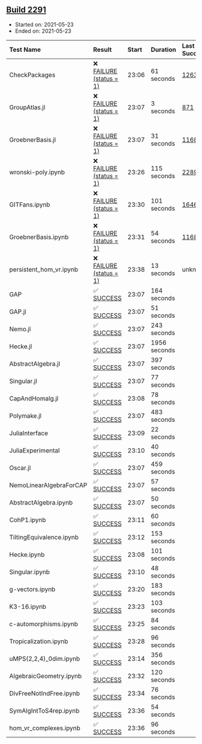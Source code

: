 ## [Build 2291](https://oscarci.mathematik.uni-kl.de/job/oscar-stable/2291/)

* Started on: 2021-05-23
* Ended on: 2021-05-23

| Test Name    | Result | Start | Duration | Last Success | First Failure |
|:-------------|:-------|:------|:---------|:-------------|:--------------|
| CheckPackages | ❌ [FAILURE (status = 1)](https://oscarci.mathematik.uni-kl.de/job/oscar-stable/2291/artifact/logs/build-2291/CheckPackages.log) | 23:06 | 61 seconds | [1263](https://oscarci.mathematik.uni-kl.de/job/oscar-stable/1263/) | [1264](https://oscarci.mathematik.uni-kl.de/job/oscar-stable/1264/) |
| GroupAtlas.jl | ❌ [FAILURE (status = 1)](https://oscarci.mathematik.uni-kl.de/job/oscar-stable/2291/artifact/logs/build-2291/GroupAtlas.jl.log) | 23:07 | 3 seconds | [871](https://oscarci.mathematik.uni-kl.de/job/oscar-stable/871/) | [872](https://oscarci.mathematik.uni-kl.de/job/oscar-stable/872/) |
| GroebnerBasis.jl | ❌ [FAILURE (status = 1)](https://oscarci.mathematik.uni-kl.de/job/oscar-stable/2291/artifact/logs/build-2291/GroebnerBasis.jl.log) | 23:07 | 31 seconds | [1168](https://oscarci.mathematik.uni-kl.de/job/oscar-stable/1168/) | [1169](https://oscarci.mathematik.uni-kl.de/job/oscar-stable/1169/) |
| wronski-poly.ipynb | ❌ [FAILURE (status = 1)](https://oscarci.mathematik.uni-kl.de/job/oscar-stable/2291/artifact/logs/build-2291/wronski-poly.ipynb.log) | 23:26 | 115 seconds | [2289](https://oscarci.mathematik.uni-kl.de/job/oscar-stable/2289/) | [2290](https://oscarci.mathematik.uni-kl.de/job/oscar-stable/2290/) |
| GITFans.ipynb | ❌ [FAILURE (status = 1)](https://oscarci.mathematik.uni-kl.de/job/oscar-stable/2291/artifact/logs/build-2291/GITFans.ipynb.log) | 23:30 | 101 seconds | [1646](https://oscarci.mathematik.uni-kl.de/job/oscar-stable/1646/) | [1647](https://oscarci.mathematik.uni-kl.de/job/oscar-stable/1647/) |
| GroebnerBasis.ipynb | ❌ [FAILURE (status = 1)](https://oscarci.mathematik.uni-kl.de/job/oscar-stable/2291/artifact/logs/build-2291/GroebnerBasis.ipynb.log) | 23:31 | 54 seconds | [1168](https://oscarci.mathematik.uni-kl.de/job/oscar-stable/1168/) | [1169](https://oscarci.mathematik.uni-kl.de/job/oscar-stable/1169/) |
| persistent_hom_vr.ipynb | ❌ [FAILURE (status = 1)](https://oscarci.mathematik.uni-kl.de/job/oscar-stable/2291/artifact/logs/build-2291/persistent_hom_vr.ipynb.log) | 23:38 | 13 seconds | unknown | unknown |
| GAP | ✅ [SUCCESS](https://oscarci.mathematik.uni-kl.de/job/oscar-stable/2291/artifact/logs/build-2291/GAP.log) | 23:07 | 164 seconds |  |  |
| GAP.jl | ✅ [SUCCESS](https://oscarci.mathematik.uni-kl.de/job/oscar-stable/2291/artifact/logs/build-2291/GAP.jl.log) | 23:07 | 51 seconds |  |  |
| Nemo.jl | ✅ [SUCCESS](https://oscarci.mathematik.uni-kl.de/job/oscar-stable/2291/artifact/logs/build-2291/Nemo.jl.log) | 23:07 | 243 seconds |  |  |
| Hecke.jl | ✅ [SUCCESS](https://oscarci.mathematik.uni-kl.de/job/oscar-stable/2291/artifact/logs/build-2291/Hecke.jl.log) | 23:07 | 1956 seconds |  |  |
| AbstractAlgebra.jl | ✅ [SUCCESS](https://oscarci.mathematik.uni-kl.de/job/oscar-stable/2291/artifact/logs/build-2291/AbstractAlgebra.jl.log) | 23:07 | 397 seconds |  |  |
| Singular.jl | ✅ [SUCCESS](https://oscarci.mathematik.uni-kl.de/job/oscar-stable/2291/artifact/logs/build-2291/Singular.jl.log) | 23:07 | 77 seconds |  |  |
| CapAndHomalg.jl | ✅ [SUCCESS](https://oscarci.mathematik.uni-kl.de/job/oscar-stable/2291/artifact/logs/build-2291/CapAndHomalg.jl.log) | 23:08 | 78 seconds |  |  |
| Polymake.jl | ✅ [SUCCESS](https://oscarci.mathematik.uni-kl.de/job/oscar-stable/2291/artifact/logs/build-2291/Polymake.jl.log) | 23:07 | 483 seconds |  |  |
| JuliaInterface | ✅ [SUCCESS](https://oscarci.mathematik.uni-kl.de/job/oscar-stable/2291/artifact/logs/build-2291/JuliaInterface.log) | 23:09 | 22 seconds |  |  |
| JuliaExperimental | ✅ [SUCCESS](https://oscarci.mathematik.uni-kl.de/job/oscar-stable/2291/artifact/logs/build-2291/JuliaExperimental.log) | 23:10 | 40 seconds |  |  |
| Oscar.jl | ✅ [SUCCESS](https://oscarci.mathematik.uni-kl.de/job/oscar-stable/2291/artifact/logs/build-2291/Oscar.jl.log) | 23:07 | 459 seconds |  |  |
| NemoLinearAlgebraForCAP | ✅ [SUCCESS](https://oscarci.mathematik.uni-kl.de/job/oscar-stable/2291/artifact/logs/build-2291/NemoLinearAlgebraForCAP.log) | 23:07 | 57 seconds |  |  |
| AbstractAlgebra.ipynb | ✅ [SUCCESS](https://oscarci.mathematik.uni-kl.de/job/oscar-stable/2291/artifact/logs/build-2291/AbstractAlgebra.ipynb.log) | 23:07 | 50 seconds |  |  |
| CohP1.ipynb | ✅ [SUCCESS](https://oscarci.mathematik.uni-kl.de/job/oscar-stable/2291/artifact/logs/build-2291/CohP1.ipynb.log) | 23:11 | 60 seconds |  |  |
| TiltingEquivalence.ipynb | ✅ [SUCCESS](https://oscarci.mathematik.uni-kl.de/job/oscar-stable/2291/artifact/logs/build-2291/TiltingEquivalence.ipynb.log) | 23:12 | 153 seconds |  |  |
| Hecke.ipynb | ✅ [SUCCESS](https://oscarci.mathematik.uni-kl.de/job/oscar-stable/2291/artifact/logs/build-2291/Hecke.ipynb.log) | 23:08 | 101 seconds |  |  |
| Singular.ipynb | ✅ [SUCCESS](https://oscarci.mathematik.uni-kl.de/job/oscar-stable/2291/artifact/logs/build-2291/Singular.ipynb.log) | 23:10 | 48 seconds |  |  |
| g-vectors.ipynb | ✅ [SUCCESS](https://oscarci.mathematik.uni-kl.de/job/oscar-stable/2291/artifact/logs/build-2291/g-vectors.ipynb.log) | 23:20 | 183 seconds |  |  |
| K3-16.ipynb | ✅ [SUCCESS](https://oscarci.mathematik.uni-kl.de/job/oscar-stable/2291/artifact/logs/build-2291/K3-16.ipynb.log) | 23:23 | 103 seconds |  |  |
| c-automorphisms.ipynb | ✅ [SUCCESS](https://oscarci.mathematik.uni-kl.de/job/oscar-stable/2291/artifact/logs/build-2291/c-automorphisms.ipynb.log) | 23:25 | 84 seconds |  |  |
| Tropicalization.ipynb | ✅ [SUCCESS](https://oscarci.mathematik.uni-kl.de/job/oscar-stable/2291/artifact/logs/build-2291/Tropicalization.ipynb.log) | 23:28 | 96 seconds |  |  |
| uMPS(2,2,4)_0dim.ipynb | ✅ [SUCCESS](https://oscarci.mathematik.uni-kl.de/job/oscar-stable/2291/artifact/logs/build-2291/uMPS-2-2-4-_0dim.ipynb.log) | 23:14 | 356 seconds |  |  |
| AlgebraicGeometry.ipynb | ✅ [SUCCESS](https://oscarci.mathematik.uni-kl.de/job/oscar-stable/2291/artifact/logs/build-2291/AlgebraicGeometry.ipynb.log) | 23:32 | 120 seconds |  |  |
| DivFreeNotIndFree.ipynb | ✅ [SUCCESS](https://oscarci.mathematik.uni-kl.de/job/oscar-stable/2291/artifact/logs/build-2291/DivFreeNotIndFree.ipynb.log) | 23:34 | 76 seconds |  |  |
| SymAlgIntToS4rep.ipynb | ✅ [SUCCESS](https://oscarci.mathematik.uni-kl.de/job/oscar-stable/2291/artifact/logs/build-2291/SymAlgIntToS4rep.ipynb.log) | 23:36 | 54 seconds |  |  |
| hom_vr_complexes.ipynb | ✅ [SUCCESS](https://oscarci.mathematik.uni-kl.de/job/oscar-stable/2291/artifact/logs/build-2291/hom_vr_complexes.ipynb.log) | 23:36 | 96 seconds |  |  |
